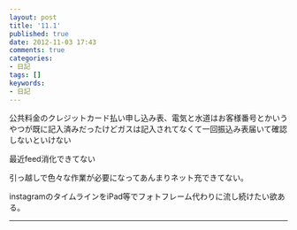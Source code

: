 ```yaml
---
layout: post
title: '11.1'
published: true
date: 2012-11-03 17:43
comments: true
categories:
- 日記
tags: []
keywords:
- 日記
---
```

公共料金のクレジットカード払い申し込み表、電気と水道はお客様番号とかいうやつが既に記入済みだったけどガスは記入されてなくて一回振込み表届いて確認しないといけない

最近feed消化できてない

引っ越しで色々な作業が必要になってあんまりネット充できてない。

instagramのタイムラインをiPad等でフォトフレーム代わりに流し続けたい欲ある。

---

